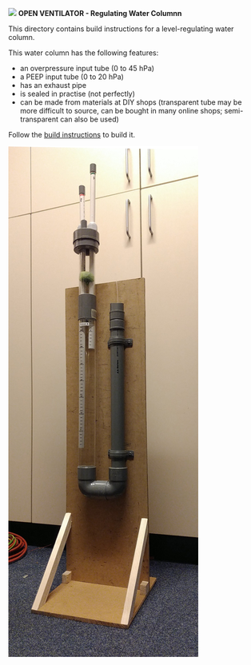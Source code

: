 ![](../../OpenVentilatorLogoSmall.png) **OPEN VENTILATOR - Regulating Water Columnn**

This directory contains build instructions for a level-regulating water column. 

This water column has the following features:

- an overpressure input tube (0 to 45 hPa)
- a PEEP input tube (0 to 20 hPa)
- has an exhaust pipe
- is sealed in practise (not perfectly)
- can be made from materials at DIY shops (transparent tube may be more difficult to source, can be bought in many online shops; semi-transparent can also be used)

Follow the [build instructions](Instructions.odt) to build it.

![overview](images/AssembledWaterColumn.jpg)

